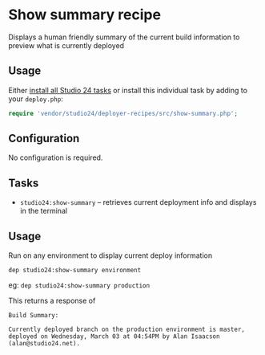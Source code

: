 # Show summary recipe

Displays a human friendly summary of the current build information to preview what is currently deployed

## Usage

Either [install all Studio 24 tasks](../README.md#installation) or install this individual task by adding to your `deploy.php`:

```php
require 'vendor/studio24/deployer-recipes/src/show-summary.php';
```

## Configuration
No configuration is required.

## Tasks

- `studio24:show-summary` – retrieves current deployment info and displays in the terminal

## Usage
  
Run on any environment to display current deploy information   

```dep studio24:show-summary environment```  

eg:
```dep studio24:show-summary production```  

This returns a response of

```angular2html
Build Summary:
 
Currently deployed branch on the production environment is master, deployed on Wednesday, March 03 at 04:54PM by Alan Isaacson (alan@studio24.net).

```





